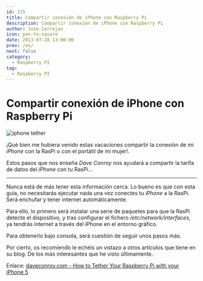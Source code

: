 ```yaml
---
id: 215
title: Compartir conexión de iPhone con Raspberry Pi
description: Compartir conexión de iPhone con Raspberry Pi
author: Jose Cerrejon
icon: pen-to-square
date: 2013-07-28 13:00:00
prev: /es/
next: false
category:
  - Raspberry PI
tag:
  - Raspberry PI
---
```


# Compartir conexión de iPhone con Raspberry Pi

![iphone tether](/images/2013/07/iphonetether.jpg)

¡Qué bien me hubiera venido estas vacaciones compartir la conexión de mi *iPhone* con la RasPi o con el portátil de mi mujer!.

Estos pasos que nos enseña *Dave Conroy* nos ayudará a compartir la tarifa de datos del *iPhone* con tu RasPi...

- - -
Nunca está de más tener esta información cerca. Lo bueno es que con esta guía, no necesitarás ejecutar nada una vez conectes tu *iPhone* a la RasPi. Será enchufar y tener internet automáticamente.

Para ello, lo primero será instalar una serie de paquetes para que la RasPi detecte el dispositivo, y tras configurar el fichero */etc/network/interfaces*, ya tendrás internet a través del iPhone en el entorno gráfico.

Para obtenerlo bajo consola, será cuestión de seguir unos pasos más.

Por cierto, os recomiendo le echéis un vistazo a otros artículos que tiene en su blog. De los más interesantes que he visto últimamente.

Enlace: [daveconroy.com - How to Tether Your Raspberry Pi with your iPhone 5](http://www.daveconroy.com/how-to-tether-your-raspberry-pi-with-your-iphone-5/)